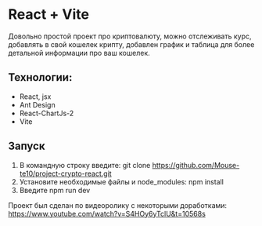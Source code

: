 # React + Vite

Довольно простой проект про криптовалюту, можно отслеживать курс, добавлять в свой кошелек крипту, добавлен график и таблица для более детальной информации про ваш кошелек.

## Технологии:
- React, jsx
- Ant Design
- React-ChartJs-2
- Vite

## Запуск
1. В командную строку введите: git clone https://github.com/Mouse-te10/project-crypto-react.git
2. Установите необходимые файлы и node_modules: npm install
3. Введите npm run dev

Проект был сделан по видеоролику с некоторыми доработками: https://www.youtube.com/watch?v=S4HOy6yTclU&t=10568s
